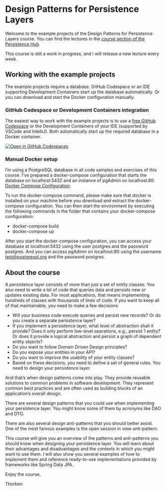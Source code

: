 # Design Patterns for Persistence Layers

Welcome to the example projects of the Design Patterns for Persistence Layers course. You can find the lectures in the [course section of the Persistence Hub](https://thorben-janssen.com/courses/design-patterns-for-persistence-layers).

This course is still a work in progress, and I will release a new lecture every week.

## Working with the example projects
The example projects require a database. GitHub Codespace or an IDE supporting Development Containers start up the database automatically. Or you can download and start the Docker configuration manually.

### GitHub Codespace or Development Containers integration
The easiest way to work with the example projects is to use a [free GitHub Codespace](https://github.com/features/codespaces) or the Development Containers of your IDE (supported by VSCode and IntelliJ). Both automatically start up the required database in a Docker container.

[![Open in GitHub Codespaces](https://github.com/codespaces/badge.svg)](https://codespaces.new/Persistence-Hub/course_patterns-for-persistence-layers)

### Manual Docker setup

I’m using a PostgreSQL database in all code samples and exercises of this course. I’ve prepared a docker-compose configuration that starts the database on localhost:5432 and an instance of pgAdmin on localhost:80:
[Docker Compose Configuration](https://thorben-janssen.com/mp-files/patterns-for-persistence-layers-docker.zip/).

To run the docker-compose command, please make sure that docker is installed on your machine before you download and extract the docker-compose configuration. You can then start the environment by executing the following commands in the folder that contains your docker-compose configuration:
- docker-compose build
- docker-compose up

After you start the docker-compose configuration, you can access your database at localhost:5432 using the user postgres and the password postgres. And you can access pgAdmin on localhost:80 using the username test@postgresql.org and the password postgres.

## About the course
A persistence layer consists of more than just a set of entity classes. You also need to write a lot of code that queries data and persists new or updates existing data. For most applications, that means implementing hundreds of classes with thousands of lines of code. If you want to keep all of that maintainable, you need to make a few decisions:
- Will your business code execute queries and persist new records? Or do you create a separate persistence layer?
- If you implement a persistence layer, what level of abstraction shall it provide? Does it only perform low-level operations, e.g., persist 1 entity? Or does it provide a logical abstraction and persist a graph of dependent entity objects?
- Do you want to follow Domain Driven Design principles?
- Do you expose your entities in your API?
- Do you want to improve the usability of your entity classes?
- Based on these decisions, you need to define a set of general rules. You need to design your persistence layer.

And that’s when design patterns come into play. They provide reusable solutions to common problems in software development. They represent common best practices and are often used as building blocks of an application’s overall design.

There are several design patterns that you could use when implementing your persistence layer. You might know some of them by acronyms like DAO and DTO.

There are also several design anti-patterns that you should better avoid. One of the most famous examples is the open session in view anti-pattern.

This course will give you an overview of the patterns and anti-patterns you should know when designing your persistence layer. You will learn about their advantages and disadvantages and the contexts in which you might want to use them. I will also show you several examples of how to implement them and reference ready-to-use implementations provided by frameworks like Spring Data JPA.

Enjoy the course,

Thorben
